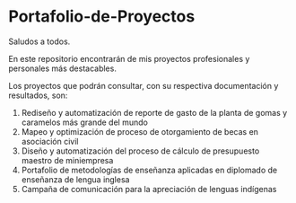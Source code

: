 # Portafolio-de-Proyectos

Saludos a todos.

En este repositorio encontrarán de mis proyectos profesionales y personales más destacables.

Los proyectos que podrán consultar, con su respectiva documentación y resultados, son:

1. Rediseño y automatización de reporte de gasto de la planta de gomas y caramelos más grande del mundo
2. Mapeo y optimización de proceso de otorgamiento de becas en asociación civil
3. Diseño y automatización del proceso de cálculo de presupuesto maestro de miniempresa
4. Portafolio de metodologías de enseñanza aplicadas en diplomado de enseñanza de lengua inglesa
5. Campaña de comunicación para la apreciación de lenguas indígenas
